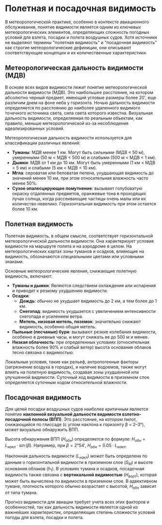 # Полетная и посадочная видимость

В метеорологической практике, особенно в контексте авиационного обслуживания, понятие видимости является одним из ключевых метеорологических элементов, определяющих сложность погодных условий для взлета, посадки и полета воздушных судов. Хотя источники не выделяют термины "полетная видимость" и "посадочная видимость" как строгие метеорологические дефиниции, они описывают соответствующие концепции и их количественные характеристики.

## Метеорологическая дальность видимости (МДВ)

В основе всех видов видимости лежит понятие метеорологической дальности видимости (МДВ). Это наибольшее расстояние, на котором абсолютно черный предмет, имеющий угловые размеры более 20', еще различим днем на фоне неба у горизонта. Ночью дальность видимости определяется по расстоянию до наиболее удаленного видимого точечного источника света, сила света которого известна. Визуальная дальность видимости, определяемая по реальным объектам, как правило, меньше метеорологической из-за несоблюдения идеализированных условий.

Метеорологическая дальность видимости используется для классификации различных явлений:

* **Туманы**: МДВ менее 1 км. Могут быть сильными (МДВ < 50 м), умеренными (50 м < МДВ < 500 м) и слабыми (500 м < МДВ < 1 км).
* **Дымки**: МДВ от 1 км до 10 км. Могут быть умеренными (1 км < МДВ < 5 км) и слабыми (5 км < МДВ < 10 км).
* **Мгла**: сероватая или беловатая пелена, ухудшающая видимость до значений менее 10 км, при этом относительная влажность часто менее 50%.
* **Сухое опалесцирующее помутнение**: вызывает голубоватую окраску отдаленных предметов, оранжевые тона в проходящих лучах солнца, когда рассеивающие частицы очень малы или их количество невелико. Горизонтальная видимость при этом остается более 10 км.

## Полетная видимость

Полетная видимость, в общем смысле, соответствует горизонтальной метеорологической дальности видимости. Она характеризует условия видимости на маршруте полета и на аэродроме в целом. На метеорологических картах зоны туманов и осадков, влияющие на видимость, обозначаются специальными цветами или условными знаками.

Основные метеорологические явления, снижающие полетную видимость, включают:

* **Туманы и дымки**: Являются следствием охлаждения или испарения и приводят к резкому ухудшению видимости.
* **Осадки**:
  * **Дождь**: обычно не ухудшает видимость до 2 км, а тем более до 1 км.
  * **Снегопад**: видимость ухудшается с увеличением интенсивности снегопада и усилением ветра.
  * **Метель, низовая метель, поземок**: значительно снижают видимость, особенно общая метель.
* **Пыльные (песчаные) бури**: вызывают резкие колебания видимости, особенно в дневные часы, и могут снижать ее до 500 м и менее.
* **Низкая облачность**: при определенных условиях (относительная влажность более 90% и слабый ветер) высота основания облаков тесно связана с видимостью.

Локальные условия, такие как рельеф, антропогенные факторы (загрязнение воздуха в городах), и наличие водоемов, также могут влиять на полетную видимость, создавая зоны ухудшенной или улучшенной видимости. Суточный ход видимости в приземном слое определяется суточным ходом относительной влажности.

## Посадочная видимость

Для целей посадки воздушных судов наиболее критичным является понятие **наклонной визуальной дальности видимости взлетно-посадочной полосы (ВПП)**. Это расстояние, на котором пилот, снижающийся по глиссаде (с углом наклона к горизонту β = 2–3°), может визуально обнаружить ВПП.

Высота обнаружения ВПП ($H_{обн}$) определяется по формуле:
$H_{обн} = L_{накл} \cdot \sin(\beta)$.
Например, при $\beta = 2°54'$, $H_{обн} = 0.05 \cdot L_{накл}$.

Наклонная дальность видимости ($L_{накл}$) может быть определена по данным о горизонтальной видимости в приземном слое ($S_М$) и высоте основания облаков ($h_1$).
В условиях тумана и осадков, посадочная видимость также связана с **вертикальной видимостью** ($H_{верт}$), которая может быть вычислена по видимости в приземном слое. В адвективном тумане, плотность которого обычно возрастает с высотой, $H_{обн}$ зависит от типа тумана.

Прогноз видимости для авиации требует учета всех этих факторов и особенностей, так как дальность видимости является одной из важнейших характеристик, определяющих степень сложности условий погоды для взлета, посадки и полета.
